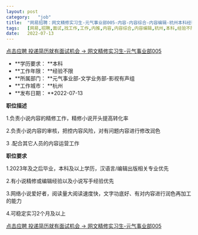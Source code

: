 ```yaml
---
layout:	post
category:	"job"
title:	"网易招聘：网文精修实习生-元气事业部005-内容-内容综合-内容编辑-杭州本科经验不限"
tags:	[网易,招聘,面试,找工作,工作,内推,内容,内容综合,内容编辑,杭州,本科,经验不限]
date:	2022-07-13
---
```


[点击应聘 投递简历就有面试机会 ->  网文精修实习生-元气事业部005](http://mobile.bole.netease.com/bole/boleDetail?id=41548&employeeId=346f03c3cda5f04c&key=all)



- **学历要求： **本科
- **工作年限： **经验不限
- **所属部门： **元气事业部-文学业务部-影视有声组
- **工作城市： **杭州
- **发布日期： **2022-07-13



**职位描述**

1.负责小说内容的精修工作，精修小说开头提高转化率

2.负责小说内容的审核，把控内容风险，对有问题内容进行修改润色

3 .配合其它人员的内容运营工作



**职位要求**

1.2023年及之后毕业，本科及以上学历，汉语言/编辑出版相关专业优先

2.有小说精修或编辑经验以及小说写手经验优先

3.网络小说爱好者，阅读量大阅读速度快，文字功底好、有对内容进行润色再加工的能力

4.可稳定实习2个月及以上



[点击应聘 投递简历就有面试机会 ->  网文精修实习生-元气事业部005](http://mobile.bole.netease.com/bole/boleDetail?id=41548&employeeId=346f03c3cda5f04c&key=all)